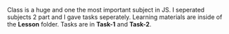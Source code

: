 Class is a huge and one the most important subject in JS.
I seperated subjects 2 part and I gave tasks seperately.
Learning materials are inside of the **Lesson** folder.
Tasks are in **Task-1** and **Task-2**.
